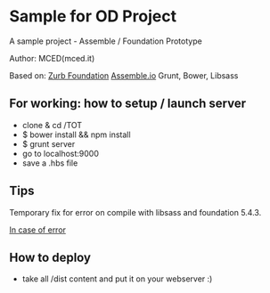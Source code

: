 # Sample for OD Project

A sample project - Assemble / Foundation Prototype

Author: MCED(mced.it)

Based on: 
[Zurb Foundation](http://foundation.zurb.com)
[Assemble.io](http://assemble.io)
Grunt, Bower, Libsass

## For working: how to setup / launch server

- clone & cd /TOT
- $ bower install && npm install
- $ grunt server 
- go to localhost:9000
- save a .hbs file

## Tips

 Temporary fix for error on compile with libsass and foundation 5.4.3.

 [In case of error](https://github.com/olefredrik/FoundationPress/commit/b33298b76826df9015954f89cee30cad8033d3cc)


## How to deploy

- take all /dist content and put it on your webserver :)

